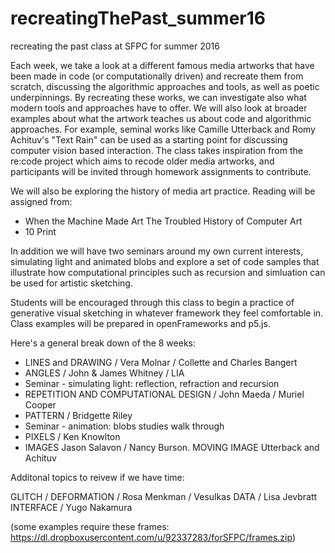 # recreatingThePast_summer16
recreating the past class at SFPC for summer 2016

Each week, we take a look at a different famous media artworks that have been made in code (or computationally driven) and recreate them from scratch, discussing the algorithmic approaches and tools, as well as poetic underpinnings.  By recreating these works, we can investigate also what modern tools and approaches have to offer.  We will also look at broader examples about what the artwork teaches us about code and algorithmic approaches.  For example, seminal works like Camille Utterback and Romy Achituv's "Text Rain" can be used as a starting point for discussing computer vision based interaction.  The class takes inspiration from the re:code project which aims to recode older media artworks, and participants will be invited through homework assignments to contribute. 

We will also be exploring the history of media art practice.   Reading will be assigned from: 

- When the Machine Made Art The Troubled History of Computer Art
- 10 Print

In addition we will have two seminars around my own current interests, simulating light and animated blobs and explore a set of code samples that illustrate how computational principles such as recursion and simluation can be used for artistic sketching. 

Students will be encouraged through this class to begin a practice of generative visual sketching in whatever framework they feel comfortable in.  Class examples will be prepared in openFrameworks and p5.js.   

Here's a general break down of the 8 weeks: 

- LINES and DRAWING / Vera Molnar / Collette and Charles Bangert
- ANGLES / John & James Whitney / LIA
- Seminar - simulating light:  reflection, refraction and recursion
- REPETITION AND COMPUTATIONAL DESIGN / John Maeda / Muriel Cooper
- PATTERN / Bridgette Riley
- Seminar - animation:  blobs studies walk through
- PIXELS  / Ken Knowlton
- IMAGES Jason Salavon / Nancy Burson.  MOVING IMAGE Utterback and Achituv

Additonal topics to reivew if we have time: 

GLITCH / DEFORMATION / Rosa Menkman / Vesulkas
DATA / Lisa Jevbratt
INTERFACE / Yugo Nakamura


(some examples require these frames: https://dl.dropboxusercontent.com/u/92337283/forSFPC/frames.zip) 
